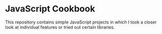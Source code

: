 # JavaScript Cookbook

This repository contains simple JavaScript projects in which I took a closer look at individual features or tried out certain libraries.
